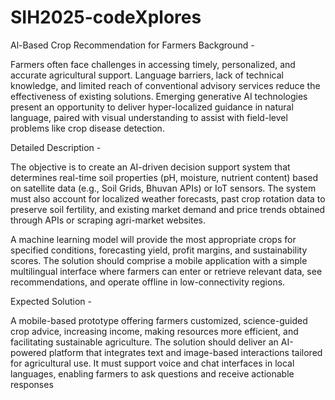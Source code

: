 # SIH2025-codeXplores
Al-Based Crop Recommendation for Farmers
Background -

Farmers often face challenges in accessing timely, personalized, and accurate agricultural support. Language barriers, lack of technical knowledge, and limited reach of conventional advisory services reduce the effectiveness of existing solutions. Emerging generative AI technologies present an opportunity to deliver hyper-localized guidance in natural language, paired with visual understanding to assist with field-level problems like crop disease detection.

Detailed Description -

The objective is to create an AI-driven decision support system that determines real-time soil properties (pH, moisture, nutrient content) based on satellite data (e.g., Soil Grids, Bhuvan APIs) or IoT sensors. The system must also account for localized weather forecasts, past crop rotation data to preserve soil fertility, and existing market demand and price trends obtained through APIs or scraping agri-market websites.

A machine learning model will provide the most appropriate crops for specified conditions, forecasting yield, profit margins, and sustainability scores. The solution should comprise a mobile application with a simple multilingual interface where farmers can enter or retrieve relevant data, see recommendations, and operate offline in low-connectivity regions.

Expected Solution -

A mobile-based prototype offering farmers customized, science-guided crop advice, increasing income, making resources more efficient, and facilitating sustainable agriculture.
The solution should deliver an AI-powered platform that integrates text and image-based interactions tailored for agricultural use. It must support voice and chat interfaces in local languages, enabling farmers to ask questions and receive actionable responses
